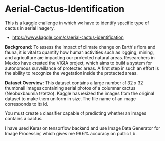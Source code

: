 # Aerial-Cactus-Identification

This is a kaggle challenge in which we have to identify specific type of cactus in aerial imagery.
*  https://www.kaggle.com/c/aerial-cactus-identification

**Background:** To assess the impact of climate change on Earth's flora and fauna, it is vital to quantify how human activities such as logging, mining, and agriculture are impacting our protected natural areas. Researchers in Mexico have created the VIGIA project, which aims to build a system for autonomous surveillance of protected areas. A first step in such an effort is the ability to recognize the vegetation inside the protected areas.

**Dataset Overview:**
This dataset contains a large number of 32 x 32 thumbnail images containing aerial photos of a columnar cactus (Neobuxbaumia tetetzo). Kaggle has resized the images from the original dataset to make them uniform in size. The file name of an image corresponds to its id.

You must create a classifier capable of predicting whether an images contains a cactus.

I have used Keras on tensorflow backend and use Image Data Generator for Image Processing which gives me 99.6% accuracy on public Lb.
